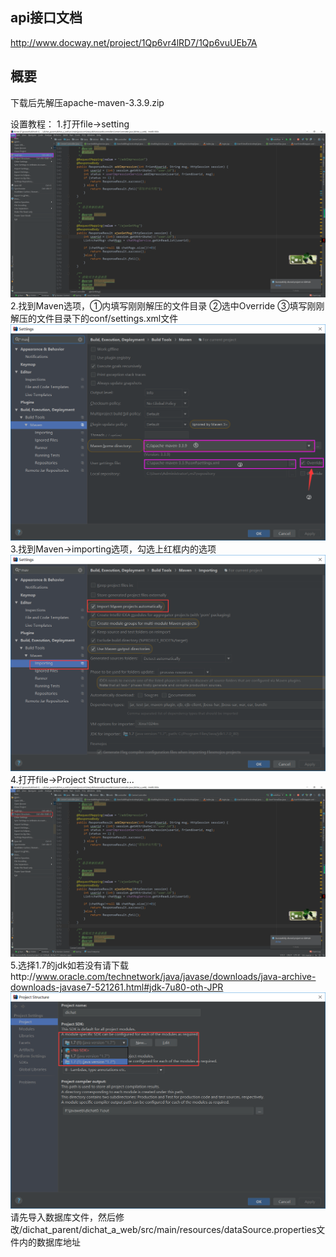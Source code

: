 ## api接口文档
http://www.docway.net/project/1Qp6vr4lRD7/1Qp6vuUEb7A
## 概要
下载后先解压apache-maven-3.3.9.zip

设置教程：
1.打开file->setting
![image](https://github.com/yxw770/dichat/blob/master/1.png)
2.找到Maven选项，①内填写刚刚解压的文件目录 ②选中Override ③填写刚刚解压的文件目录下的conf/settings.xml文件
![image](https://github.com/yxw770/dichat/blob/master/2.png)
3.找到Maven->importing选项，勾选上红框内的选项
![image](https://github.com/yxw770/dichat/blob/master/3.png)
4.打开file->Project Structure...
![image](https://github.com/yxw770/dichat/blob/master/4.png)
5.选择1.7的jdk如若没有请下载http://www.oracle.com/technetwork/java/javase/downloads/java-archive-downloads-javase7-521261.html#jdk-7u80-oth-JPR
![image](https://github.com/yxw770/dichat/blob/master/5.png)
请先导入数据库文件，然后修改/dichat_parent/dichat_a_web/src/main/resources/dataSource.properties文件内的数据库地址
